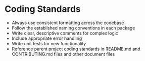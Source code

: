 # Coding Standards

- Always use consistent formatting across the codebase
- Follow the established naming conventions in each package
- Write clear, descriptive comments for complex logic
- Include appropriate error handling
- Write unit tests for new functionality
- Reference parent project coding standards in README.md and CONTRIBUTING.md files and other document files
